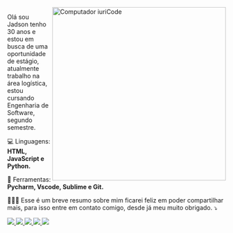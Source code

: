 <img src="https://raw.githubusercontent.com/MicaelliMedeiros/micaellimedeiros/master/image/computer-illustration.png" min-width="400px" max-width="400px" width="400px" align="right" alt="Computador iuriCode">

<p align="left"> 
  
  Olá sou Jadson tenho 30 anos e estou em busca de uma oportunidade de estágio, 
  atualmente trabalho na área logística, estou cursando Engenharia de Software, segundo semestre.
</p>

<p align="left">
  💻  Linguagens: <strong>HTML, JavaScript e Python.</strong>
</p>

<p align="left">
  💼  Ferramentas: <strong>Pycharm, Vscode, Sublime e Git.</strong>
</p>

<p align="left">
  👨🏻‍💻 Esse é um breve resumo sobre mim ficarei feliz em poder compartilhar mais, 
  para isso entre em contato comigo, desde já meu muito obrigado.
 ⤵️
</p>

<p align="left">
  <a href="mailto:jadson.dev93@gmail.com" alt="Gmail">
  <img src="https://img.shields.io/badge/-Gmail-FF0000?style=flat-square&labelColor=FF0000&logo=gmail&logoColor=white&link=LINK-DO-SEU-EMAIL" />
  </a>

  <a href="https://www.linkedin.com/in/jadsoncosta93/" alt="Linkedin">
  <img src="https://img.shields.io/badge/-Linkedin-0e76a8?style=flat-square&logo=Linkedin&logoColor=white&link=LINK-DO-SEU-LINKEDIN" />
  </a>

  <a href="https://api.whatsapp.com/send/?phone=5511986647127&text&type=phone_number&app_absent=0" alt="WhatsApp">
  <img src="https://img.shields.io/badge/-WhatsApp-25d366?style=flat-square&labelColor=25d366&logo=whatsapp&logoColor=white&link=API-DO-SEU-WHATSAPP"/>
  </a>

  <a href="https://web.facebook.com/dinho.truvs" alt="Facebook">
  <img src="https://img.shields.io/badge/-Facebook-3b5998?style=flat-square&labelColor=3b5998&logo=facebook&logoColor=white&link=LINK-DO-SEU-FACEBOOK"/>
  </a>

  <a href="https://www.instagram.com/jadson.ufer/" alt="Instagram">
  <img src="https://img.shields.io/badge/-Instagram-DF0174?style=flat-square&labelColor=DF0174&logo=instagram&logoColor=white&link=LINK-DO-SEU-INSTAGRAM"/>
  </a>
</p>  
